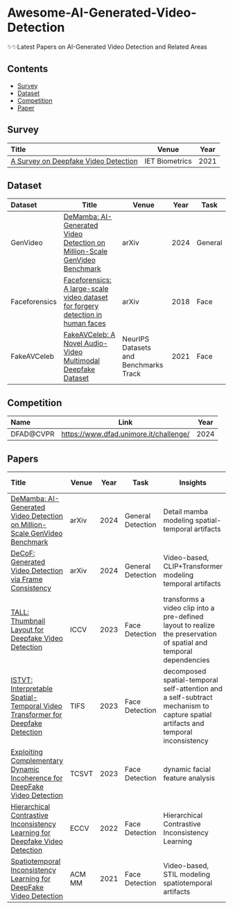 # Awesome-AI-Generated-Video-Detection
✨✨Latest Papers on AI-Generated Video Detection and Related Areas

## Contents
- [Survey](#survey)
- [Dataset](#dataset)
- [Competition](#competition)
- [Paper](#papers)


## Survey
| Title                                                        | Venue       | Year |
| :----------------------------------------------------------- | ----------- | ---- |
|[A Survey on Deepfake Video Detection](https://ietresearch.onlinelibrary.wiley.com/doi/full/10.1049/bme2.12031) | IET Biometrics | 2021 

## Dataset
| Dataset|Title                                                        | Venue       | Year |       Task     |
| :--------------------------- | -------------------------------- | ----------- | ---- | -------------- |
| GenVideo| [DeMamba: AI-Generated Video Detection on Million-Scale GenVideo Benchmark](https://arxiv.org/abs/2405.19707)| arXiv | 2024 | General
| Faceforensics| [Faceforensics: A large-scale video dataset for forgery detection in human faces](https://arxiv.org/abs/1803.09179)| arXiv | 2018 | Face
| FakeAVCeleb | [FakeAVCeleb: A Novel Audio-Video Multimodal Deepfake Dataset](https://arxiv.org/abs/2108.05080)| NeurIPS Datasets and Benchmarks Track| 2021 | Face

## Competition
| Name|Link  | Year | 
| :--------------------------- | ------------- | ----------- | 
|DFAD@CVPR| https://www.dfad.unimore.it/challenge/| 2024


## Papers

| Title                                                        | Venue       | Year |       Task     |   Insights                       | Code if available                                                     |
| :----------------------------------------------------------- | ----------- | ---- | ---- |------------------------------------------------------------ | ---------------------------------------------------- |
| [DeMamba: AI-Generated Video Detection on Million-Scale GenVideo Benchmark]([https://arxiv.org/pdf/2402.02085](https://arxiv.org/abs/2405.19707)) | arXiv        | 2024 |   General Detection  |Detail mamba modeling spatial-temporal artifacts| [Code](https://github.com/chenhaoxing/DeMamba)
| [DeCoF: Generated Video Detection via Frame Consistency](https://arxiv.org/pdf/2402.02085) | arXiv        | 2024 |   General Detection  |Video-based, CLIP+Transformer modeling temporal artifacts| N/A 
| [TALL: Thumbnail Layout for Deepfake Video Detection](https://openaccess.thecvf.com/content/ICCV2023/papers/Xu_TALL_Thumbnail_Layout_for_Deepfake_Video_Detection_ICCV_2023_paper.pdf) | ICCV        | 2023 |   Face Detection  | transforms a video clip into a pre-defined layout to realize the preservation of spatial and temporal dependencies| [Code](https://github.com/rainy-xu/TALL4Deepfake)
| [ISTVT: Interpretable Spatial-Temporal Video Transformer for Deepfake Detection](https://ieeexplore.ieee.org/abstract/document/10024806)| TIFS        | 2023 |   Face Detection  |decomposed spatial-temporal self-attention and a self-subtract mechanism to capture spatial artifacts and temporal inconsistency| N/A 
| [Exploiting Complementary Dynamic Incoherence for DeepFake Video Detection](https://ieeexplore.ieee.org/abstract/document/10023530) | TCSVT | 2023 | Face Detection| dynamic facial feature analysis |N/A
| [Hierarchical Contrastive Inconsistency Learning for Deepfake Video Detection](https://link.springer.com/chapter/10.1007/978-3-031-19775-8_35) | ECCV        | 2022 |   Face Detection  | Hierarchical Contrastive Inconsistency Learning | N/A 
| [Spatiotemporal Inconsistency Learning for DeepFake Video Detection](https://arxiv.org/pdf/2109.01860) | ACM MM        | 2021 |   Face Detection  |Video-based, STIL modeling spatiotemporal artifacts| [Code](https://github.com/Tencent/TFace)
